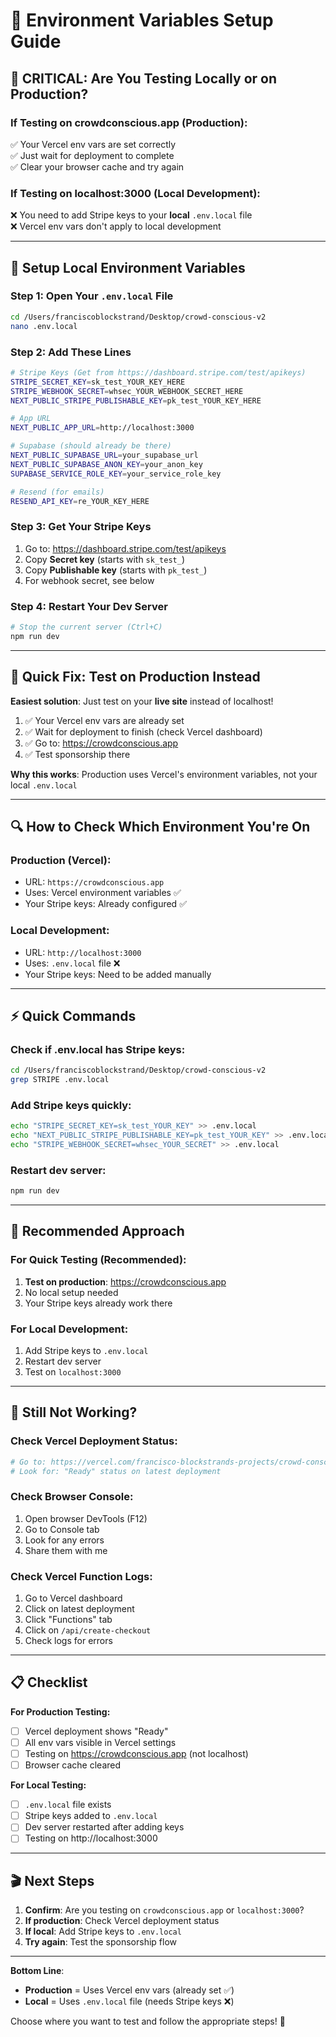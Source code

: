 # 🔐 Environment Variables Setup Guide

## 🚨 CRITICAL: Are You Testing Locally or on Production?

### If Testing on **crowdconscious.app** (Production):
✅ Your Vercel env vars are set correctly  
✅ Just wait for deployment to complete  
✅ Clear your browser cache and try again

### If Testing on **localhost:3000** (Local Development):
❌ You need to add Stripe keys to your **local** `.env.local` file  
❌ Vercel env vars don't apply to local development

---

## 📝 Setup Local Environment Variables

### Step 1: Open Your `.env.local` File
```bash
cd /Users/franciscoblockstrand/Desktop/crowd-conscious-v2
nano .env.local
```

### Step 2: Add These Lines
```bash
# Stripe Keys (Get from https://dashboard.stripe.com/test/apikeys)
STRIPE_SECRET_KEY=sk_test_YOUR_KEY_HERE
STRIPE_WEBHOOK_SECRET=whsec_YOUR_WEBHOOK_SECRET_HERE
NEXT_PUBLIC_STRIPE_PUBLISHABLE_KEY=pk_test_YOUR_KEY_HERE

# App URL
NEXT_PUBLIC_APP_URL=http://localhost:3000

# Supabase (should already be there)
NEXT_PUBLIC_SUPABASE_URL=your_supabase_url
NEXT_PUBLIC_SUPABASE_ANON_KEY=your_anon_key
SUPABASE_SERVICE_ROLE_KEY=your_service_role_key

# Resend (for emails)
RESEND_API_KEY=re_YOUR_KEY_HERE
```

### Step 3: Get Your Stripe Keys
1. Go to: https://dashboard.stripe.com/test/apikeys
2. Copy **Secret key** (starts with `sk_test_`)
3. Copy **Publishable key** (starts with `pk_test_`)
4. For webhook secret, see below

### Step 4: Restart Your Dev Server
```bash
# Stop the current server (Ctrl+C)
npm run dev
```

---

## 🎯 Quick Fix: Test on Production Instead

**Easiest solution**: Just test on your **live site** instead of localhost!

1. ✅ Your Vercel env vars are already set
2. ✅ Wait for deployment to finish (check Vercel dashboard)
3. ✅ Go to: https://crowdconscious.app
4. ✅ Test sponsorship there

**Why this works**: Production uses Vercel's environment variables, not your local `.env.local`

---

## 🔍 How to Check Which Environment You're On

### Production (Vercel):
- URL: `https://crowdconscious.app`
- Uses: Vercel environment variables ✅
- Your Stripe keys: Already configured ✅

### Local Development:
- URL: `http://localhost:3000`
- Uses: `.env.local` file ❌
- Your Stripe keys: Need to be added manually

---

## ⚡ Quick Commands

### Check if .env.local has Stripe keys:
```bash
cd /Users/franciscoblockstrand/Desktop/crowd-conscious-v2
grep STRIPE .env.local
```

### Add Stripe keys quickly:
```bash
echo "STRIPE_SECRET_KEY=sk_test_YOUR_KEY" >> .env.local
echo "NEXT_PUBLIC_STRIPE_PUBLISHABLE_KEY=pk_test_YOUR_KEY" >> .env.local
echo "STRIPE_WEBHOOK_SECRET=whsec_YOUR_SECRET" >> .env.local
```

### Restart dev server:
```bash
npm run dev
```

---

## 🎯 Recommended Approach

### For Quick Testing (Recommended):
1. **Test on production**: https://crowdconscious.app
2. No local setup needed
3. Your Stripe keys already work there

### For Local Development:
1. Add Stripe keys to `.env.local`
2. Restart dev server
3. Test on `localhost:3000`

---

## 🐛 Still Not Working?

### Check Vercel Deployment Status:
```bash
# Go to: https://vercel.com/francisco-blockstrands-projects/crowd-conscious-platform
# Look for: "Ready" status on latest deployment
```

### Check Browser Console:
1. Open browser DevTools (F12)
2. Go to Console tab
3. Look for any errors
4. Share them with me

### Check Vercel Function Logs:
1. Go to Vercel dashboard
2. Click on latest deployment
3. Click "Functions" tab
4. Click on `/api/create-checkout`
5. Check logs for errors

---

## 📋 Checklist

**For Production Testing:**
- [ ] Vercel deployment shows "Ready"
- [ ] All env vars visible in Vercel settings
- [ ] Testing on https://crowdconscious.app (not localhost)
- [ ] Browser cache cleared

**For Local Testing:**
- [ ] `.env.local` file exists
- [ ] Stripe keys added to `.env.local`
- [ ] Dev server restarted after adding keys
- [ ] Testing on http://localhost:3000

---

## 🎬 Next Steps

1. **Confirm**: Are you testing on `crowdconscious.app` or `localhost:3000`?
2. **If production**: Check Vercel deployment status
3. **If local**: Add Stripe keys to `.env.local`
4. **Try again**: Test the sponsorship flow

---

**Bottom Line**: 
- **Production** = Uses Vercel env vars (already set ✅)
- **Local** = Uses `.env.local` file (needs Stripe keys ❌)

Choose where you want to test and follow the appropriate steps! 🚀
